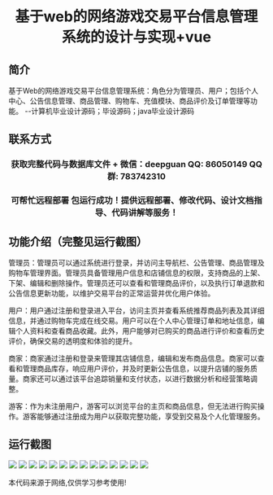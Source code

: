 <p><h1 align="center">基于web的网络游戏交易平台信息管理系统的设计与实现+vue</h1></p>

## 简介
基于Web的网络游戏交易平台信息管理系统：角色分为管理员、用户；包括个人中心、公告信息管理、商品管理、购物车、充值模块、商品评价及订单管理等功能。    --计算机毕业设计源码；毕设源码；java毕业设计源码


## 联系方式
<p><h3 align="center">获取完整代码与数据库文件 + 微信：deepguan QQ: 86050149 QQ群: 783742310</h3></p>
<p><h3 align="center">可帮忙远程部署 包运行成功！提供远程部署、修改代码、设计文档指导、代码讲解等服务！</h3></p>

## 功能介绍（完整见运行截图）
管理员：管理员可以通过系统进行登录，并访问主导航栏、公告管理、商品管理及购物车管理界面。管理员具备管理用户信息和店铺信息的权限，支持商品的上架、下架、编辑和删除操作。管理员还可以查看和管理商品评价，以及执行订单退款和公告信息更新功能，以维护交易平台的正常运营并优化用户体验。

用户：用户通过注册和登录进入平台，访问主页并查看系统推荐商品列表及其详细信息，并通过购物车完成在线交易。用户可以在个人中心管理订单和地址信息，编辑个人资料和查看商品收藏。此外，用户能够对已购买的商品进行评价和查看历史评价，确保交易的透明度和体验的提升。

商家：商家通过注册和登录来管理其店铺信息，编辑和发布商品信息。商家可以查看和管理商品库存，响应用户评价，并及时更新公告信息，以提升店铺的服务质量。商家还可以通过该平台追踪销量和支付状态，以进行数据分析和经营策略调整。

游客：作为未注册用户，游客可以浏览平台的主页和商品信息，但无法进行购买操作。游客能够通过注册成为用户以获取完整功能，享受到交易及个人化管理服务。


## 运行截图
![](https://bs-1329754181.cos.ap-shanghai.myqcloud.com/ssm/WebGameTransactionPlatformManagementSystem/img/001.jpg)
![](https://bs-1329754181.cos.ap-shanghai.myqcloud.com/ssm/WebGameTransactionPlatformManagementSystem/img/002.jpg)
![](https://bs-1329754181.cos.ap-shanghai.myqcloud.com/ssm/WebGameTransactionPlatformManagementSystem/img/003.jpg)
![](https://bs-1329754181.cos.ap-shanghai.myqcloud.com/ssm/WebGameTransactionPlatformManagementSystem/img/004.jpg)
![](https://bs-1329754181.cos.ap-shanghai.myqcloud.com/ssm/WebGameTransactionPlatformManagementSystem/img/005.jpg)
![](https://bs-1329754181.cos.ap-shanghai.myqcloud.com/ssm/WebGameTransactionPlatformManagementSystem/img/006.jpg)
![](https://bs-1329754181.cos.ap-shanghai.myqcloud.com/ssm/WebGameTransactionPlatformManagementSystem/img/007.jpg)
![](https://bs-1329754181.cos.ap-shanghai.myqcloud.com/ssm/WebGameTransactionPlatformManagementSystem/img/008.jpg)
![](https://bs-1329754181.cos.ap-shanghai.myqcloud.com/ssm/WebGameTransactionPlatformManagementSystem/img/009.jpg)
![](https://bs-1329754181.cos.ap-shanghai.myqcloud.com/ssm/WebGameTransactionPlatformManagementSystem/img/010.jpg)
![](https://bs-1329754181.cos.ap-shanghai.myqcloud.com/ssm/WebGameTransactionPlatformManagementSystem/img/011.jpg)
![](https://bs-1329754181.cos.ap-shanghai.myqcloud.com/ssm/WebGameTransactionPlatformManagementSystem/img/012.jpg)
![](https://bs-1329754181.cos.ap-shanghai.myqcloud.com/ssm/WebGameTransactionPlatformManagementSystem/img/013.jpg)
![](https://bs-1329754181.cos.ap-shanghai.myqcloud.com/ssm/WebGameTransactionPlatformManagementSystem/img/014.jpg)

<p>本代码来源于网络,仅供学习参考使用!</p>
